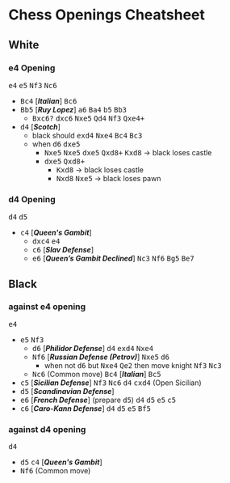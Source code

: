 # Chess Openings Cheatsheet

## White

### e4 Opening

<kbd>e4</kbd> <kbd>e5</kbd> <kbd>Nf3</kbd> <kbd>Nc6</kbd>

  - <kbd>Bc4</kbd> [***Italian***] <kbd>Bc6</kbd> 
  - <kbd>Bb5</kbd> [***Ruy Lopez***] <kbd>a6</kbd> <kbd>Ba4</kbd> <kbd>b5</kbd> <kbd>Bb3</kbd>
    - <kbd>Bxc6</kbd><kbd>?</kbd> <kbd>dxc6</kbd> <kbd>Nxe5</kbd> <kbd>Qd4</kbd> <kbd>Nf3</kbd> <kbd>Qxe4+</kbd> 
  - <kbd>d4</kbd> [***Scotch***]
    - black should <kbd>exd4</kbd> <kbd>Nxe4</kbd> <kbd>Bc4</kbd> <kbd>Bc3</kbd>
    - when  <kbd>d6</kbd> <kbd>dxe5</kbd>
      - <kbd>Nxe5</kbd> <kbd>Nxe5</kbd> <kbd>dxe5</kbd> <kbd>Qxd8+</kbd> <kbd>Kxd8</kbd> &rarr; black loses castle
      - <kbd>dxe5</kbd> <kbd>Qxd8+</kbd>
        - <kbd>Kxd8</kbd> -> black loses castle
        - <kbd>Nxd8</kbd> <kbd>Nxe5</kbd> -> black loses pawn

### d4 Opening

<kbd>d4</kbd> <kbd>d5</kbd>

  - <kbd>c4</kbd> [***Queen's Gambit***]
    - <kbd>dxc4</kbd> <kbd>e4</kbd> 
    - <kbd>c6</kbd> [***Slav Defense***]
    - <kbd>e6</kbd> [***Queen’s Gambit Declined***] <kbd>Nc3</kbd> <kbd>Nf6</kbd> <kbd>Bg5</kbd> <kbd>Be7</kbd>

## Black

### against e4 opening

<kbd>e4</kbd>

  - <kbd>e5</kbd> <kbd>Nf3</kbd>
    - <kbd>d6</kbd> [***Philidor Defense***] <kbd>d4</kbd> <kbd>exd4</kbd> <kbd>Nxe4</kbd>
    - <kbd>Nf6</kbd> [***Russian Defense (Petrov)***] <kbd>Nxe5</kbd> <kbd>d6</kbd>
      - when not <kbd>d6</kbd> but <kbd>Nxe4</kbd> <kbd>Qe2</kbd> then move knight <kbd>Nf3</kbd> <kbd>Nc3</kbd>
    - <kbd>Nc6</kbd> (Common move) <kbd>Bc4</kbd> [***Italian***] <kbd>Bc5</kbd>
  - <kbd>c5</kbd> [***Sicilian Defense***] <kbd>Nf3</kbd> <kbd>Nc6</kbd> <kbd>d4</kbd> <kbd>cxd4</kbd> (Open Sicilian)
  - <kbd>d5</kbd> [***Scandinavian Defense***]
  - <kbd>e6</kbd> [***French Defense***] (prepare <kbd>d5</kbd>) <kbd>d4</kbd> <kbd>d5</kbd> <kbd>e5</kbd> <kbd>c5</kbd>
  - <kbd>c6</kbd> [***Caro-Kann Defense***] <kbd>d4</kbd> <kbd>d5</kbd> <kbd>e5</kbd> <kbd>Bf5</kbd>

### against d4 opening

<kbd>d4</kbd>

  - <kbd>d5</kbd> <kbd>c4</kbd> [***Queen's Gambit***]
  - <kbd>Nf6</kbd> (Common move)
